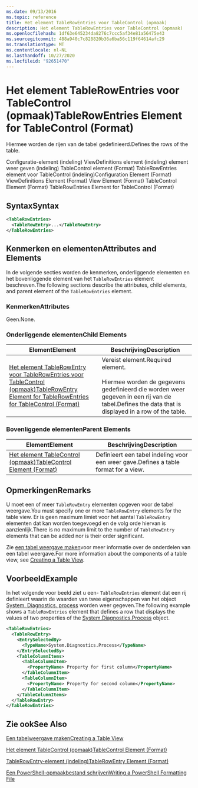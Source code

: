 ```yaml
---
ms.date: 09/13/2016
ms.topic: reference
title: Het element TableRowEntries voor TableControl (opmaak)
description: Het element TableRowEntries voor TableControl (opmaak)
ms.openlocfilehash: 1df63e645234da8276c7ccc5af34e81a56475e43
ms.sourcegitcommit: 488a940c7c828820b36a6ba56c119f64614afc29
ms.translationtype: MT
ms.contentlocale: nl-NL
ms.lasthandoff: 10/27/2020
ms.locfileid: "92651470"
---
```

# <a name="tablerowentries-element-for-tablecontrol-format"></a><span data-ttu-id="d78bd-103">Het element TableRowEntries voor TableControl (opmaak)</span><span class="sxs-lookup"><span data-stu-id="d78bd-103">TableRowEntries Element for TableControl (Format)</span></span>

<span data-ttu-id="d78bd-104">Hiermee worden de rijen van de tabel gedefinieerd.</span><span class="sxs-lookup"><span data-stu-id="d78bd-104">Defines the rows of the table.</span></span>

<span data-ttu-id="d78bd-105">Configuratie-element (indeling) ViewDefinitions element (indeling) element weer geven (indeling) TableControl element (Format) TableRowEntries element voor TableControl (indeling)</span><span class="sxs-lookup"><span data-stu-id="d78bd-105">Configuration Element (Format) ViewDefinitions Element (Format) View Element (Format) TableControl Element (Format) TableRowEntries Element for TableControl (Format)</span></span>

## <a name="syntax"></a><span data-ttu-id="d78bd-106">Syntax</span><span class="sxs-lookup"><span data-stu-id="d78bd-106">Syntax</span></span>

```xml
<TableRowEntries>
  <TableRowEntry>...</TableRowEntry>
</TableRowEntries>
```

## <a name="attributes-and-elements"></a><span data-ttu-id="d78bd-107">Kenmerken en elementen</span><span class="sxs-lookup"><span data-stu-id="d78bd-107">Attributes and Elements</span></span>

<span data-ttu-id="d78bd-108">In de volgende secties worden de kenmerken, onderliggende elementen en het bovenliggende element van het `TableRowEntries` element beschreven.</span><span class="sxs-lookup"><span data-stu-id="d78bd-108">The following sections describe the attributes, child elements, and parent element of the `TableRowEntries` element.</span></span>

### <a name="attributes"></a><span data-ttu-id="d78bd-109">Kenmerken</span><span class="sxs-lookup"><span data-stu-id="d78bd-109">Attributes</span></span>

<span data-ttu-id="d78bd-110">Geen.</span><span class="sxs-lookup"><span data-stu-id="d78bd-110">None.</span></span>

### <a name="child-elements"></a><span data-ttu-id="d78bd-111">Onderliggende elementen</span><span class="sxs-lookup"><span data-stu-id="d78bd-111">Child Elements</span></span>

|<span data-ttu-id="d78bd-112">Element</span><span class="sxs-lookup"><span data-stu-id="d78bd-112">Element</span></span>|<span data-ttu-id="d78bd-113">Beschrijving</span><span class="sxs-lookup"><span data-stu-id="d78bd-113">Description</span></span>|
|-------------|-----------------|
|[<span data-ttu-id="d78bd-114">Het element TableRowEntry voor TableRowEntries voor TableControl (opmaak)</span><span class="sxs-lookup"><span data-stu-id="d78bd-114">TableRowEntry Element for TableRowEntries for TableControl (Format)</span></span>](./tablerowentry-element-for-tablerowentries-for-tablecontrol-format.md)|<span data-ttu-id="d78bd-115">Vereist element.</span><span class="sxs-lookup"><span data-stu-id="d78bd-115">Required element.</span></span><br /><br /> <span data-ttu-id="d78bd-116">Hiermee worden de gegevens gedefinieerd die worden weer gegeven in een rij van de tabel.</span><span class="sxs-lookup"><span data-stu-id="d78bd-116">Defines the data that is displayed in a row of the table.</span></span>|

### <a name="parent-elements"></a><span data-ttu-id="d78bd-117">Bovenliggende elementen</span><span class="sxs-lookup"><span data-stu-id="d78bd-117">Parent Elements</span></span>

|<span data-ttu-id="d78bd-118">Element</span><span class="sxs-lookup"><span data-stu-id="d78bd-118">Element</span></span>|<span data-ttu-id="d78bd-119">Beschrijving</span><span class="sxs-lookup"><span data-stu-id="d78bd-119">Description</span></span>|
|-------------|-----------------|
|[<span data-ttu-id="d78bd-120">Het element TableControl (opmaak)</span><span class="sxs-lookup"><span data-stu-id="d78bd-120">TableControl Element (Format)</span></span>](./tablecontrol-element-format.md)|<span data-ttu-id="d78bd-121">Definieert een tabel indeling voor een weer gave.</span><span class="sxs-lookup"><span data-stu-id="d78bd-121">Defines a table format for a view.</span></span>|

## <a name="remarks"></a><span data-ttu-id="d78bd-122">Opmerkingen</span><span class="sxs-lookup"><span data-stu-id="d78bd-122">Remarks</span></span>

<span data-ttu-id="d78bd-123">U moet een of meer `TableRowEntry` elementen opgeven voor de tabel weergave.</span><span class="sxs-lookup"><span data-stu-id="d78bd-123">You must specify one or more `TableRowEntry` elements for the table view.</span></span> <span data-ttu-id="d78bd-124">Er is geen maximum limiet voor het aantal `TableRowEntry` elementen dat kan worden toegevoegd en de volg orde hiervan is aanzienlijk.</span><span class="sxs-lookup"><span data-stu-id="d78bd-124">There is no maximum limit to the number of `TableRowEntry` elements that can be added nor is their order significant.</span></span>

<span data-ttu-id="d78bd-125">Zie [een tabel weergave maken](./creating-a-table-view.md)voor meer informatie over de onderdelen van een tabel weergave.</span><span class="sxs-lookup"><span data-stu-id="d78bd-125">For more information about the components of a table view, see [Creating a Table View](./creating-a-table-view.md).</span></span>

## <a name="example"></a><span data-ttu-id="d78bd-126">Voorbeeld</span><span class="sxs-lookup"><span data-stu-id="d78bd-126">Example</span></span>

<span data-ttu-id="d78bd-127">In het volgende voor beeld ziet u een- `TableRowEntries` element dat een rij definieert waarin de waarden van twee eigenschappen van het object [System. Diagnostics. process](/dotnet/api/System.Diagnostics.Process) worden weer gegeven.</span><span class="sxs-lookup"><span data-stu-id="d78bd-127">The following example shows a `TableRowEntries` element that defines a row that displays the values of two properties of the [System.Diagnostics.Process](/dotnet/api/System.Diagnostics.Process) object.</span></span>

```xml
<TableRowEntries>
  <TableRowEntry>
    <EntrySelectedBy>
      <TypeName>System.Diagnostics.Process</TypeName>
    </EntrySelectedBy>
    <TableColumnItems>
      <TableColumnItem>
        <PropertyName> Property for first column</PropertyName>
      </TableColumnItem>
      <TableColumnItem>
        <PropertyName> Property for second column</PropertyName>
      </TableColumnItem>
    </TableColumnItems>
  </TableRowEntry>
</TableRowEntries>

```

## <a name="see-also"></a><span data-ttu-id="d78bd-128">Zie ook</span><span class="sxs-lookup"><span data-stu-id="d78bd-128">See Also</span></span>

[<span data-ttu-id="d78bd-129">Een tabelweergave maken</span><span class="sxs-lookup"><span data-stu-id="d78bd-129">Creating a Table View</span></span>](./creating-a-table-view.md)

[<span data-ttu-id="d78bd-130">Het element TableControl (opmaak)</span><span class="sxs-lookup"><span data-stu-id="d78bd-130">TableControl Element (Format)</span></span>](./tablecontrol-element-format.md)

[<span data-ttu-id="d78bd-131">TableRowEntry-element (indeling)</span><span class="sxs-lookup"><span data-stu-id="d78bd-131">TableRowEntry Element (Format)</span></span>](./tablerowentry-element-for-tablerowentries-for-tablecontrol-format.md)

[<span data-ttu-id="d78bd-132">Een PowerShell-opmaakbestand schrijven</span><span class="sxs-lookup"><span data-stu-id="d78bd-132">Writing a PowerShell Formatting File</span></span>](./writing-a-powershell-formatting-file.md)
